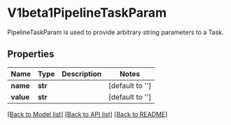 # V1beta1PipelineTaskParam

PipelineTaskParam is used to provide arbitrary string parameters to a Task.
## Properties
Name | Type | Description | Notes
------------ | ------------- | ------------- | -------------
**name** | **str** |  | [default to '']
**value** | **str** |  | [default to '']

[[Back to Model list]](../README.md#documentation-for-models) [[Back to API list]](../README.md#documentation-for-api-endpoints) [[Back to README]](../README.md)


